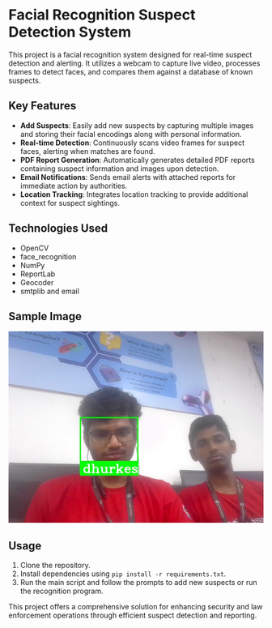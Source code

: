 # Facial Recognition Suspect Detection System

This project is a facial recognition system designed for real-time suspect detection and alerting. It utilizes a webcam to capture live video, processes frames to detect faces, and compares them against a database of known suspects. 

## Key Features

- **Add Suspects**: Easily add new suspects by capturing multiple images and storing their facial encodings along with personal information.
- **Real-time Detection**: Continuously scans video frames for suspect faces, alerting when matches are found.
- **PDF Report Generation**: Automatically generates detailed PDF reports containing suspect information and images upon detection.
- **Email Notifications**: Sends email alerts with attached reports for immediate action by authorities.
- **Location Tracking**: Integrates location tracking to provide additional context for suspect sightings.

## Technologies Used

- OpenCV
- face_recognition
- NumPy
- ReportLab
- Geocoder
- smtplib and email

## Sample Image

![Sample recognition](sample.jpg)

## Usage

1. Clone the repository.
2. Install dependencies using `pip install -r requirements.txt`.
3. Run the main script and follow the prompts to add new suspects or run the recognition program.

This project offers a comprehensive solution for enhancing security and law enforcement operations through efficient suspect detection and reporting.
